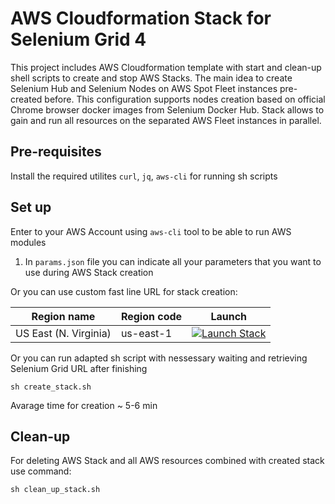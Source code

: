 # AWS Cloudformation Stack for Selenium Grid 4

This project includes AWS Cloudformation template with start and clean-up shell scripts to create and stop AWS Stacks.
The main idea to create Selenium Hub and Selenium Nodes on AWS Spot Fleet instances pre-created before.
This configuration supports nodes creation based on official Chrome browser docker images from Selenium Docker Hub.
Stack allows to gain and run all resources on the separated AWS Fleet instances in parallel.

## Pre-requisites

Install the required utilites `curl`, `jq`, `aws-cli` for running sh scripts


## Set up

Enter to your AWS Account using `aws-cli` tool to be able to run AWS modules

1. In `params.json` file you can indicate all your parameters that you want to use during AWS Stack creation

Or you can use custom fast line URL for stack creation:

Region name | Region code | Launch
--- | --- | ---
US East (N. Virginia) | us-east-1 | [![Launch Stack](https://cdn.rawgit.com/buildkite/cloudformation-launch-stack-button-svg/master/launch-stack.svg)](https://us-east-1.console.aws.amazon.com/cloudformation/home?region=us-east-1#/stacks/create/review?templateURL=https://cf-templates-1lfo03l9lq9gl-us-east-1.s3.amazonaw.com/2024-01-23T101248.725Z7qa-cloudformation-selenium-grid.yml&stackName=seleniumgridaws&param_stackName=seleniumgridaws&param_AvailabilityZoneFull=us-east-1a) 

Or you can run adapted sh script with nessessary waiting and retrieving Selenium Grid URL after finishing

`sh create_stack.sh`

Avarage time for creation ~ 5-6 min


## Clean-up
For deleting AWS Stack and all AWS resources combined with created stack use command:

`sh clean_up_stack.sh`

   




